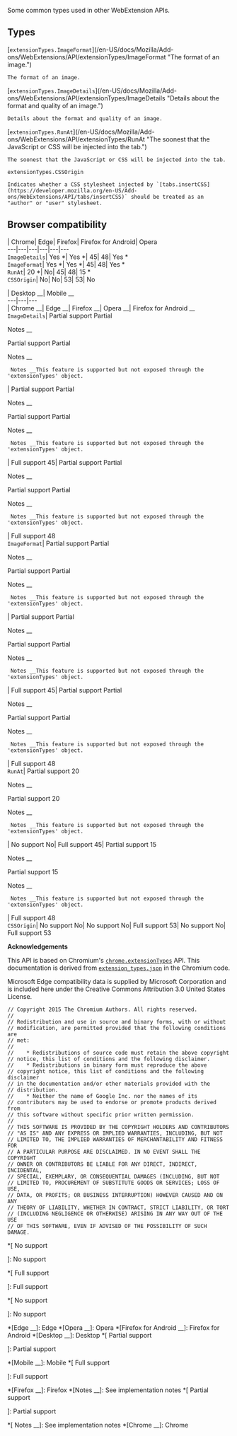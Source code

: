 Some common types used in other WebExtension APIs.

## Types

[`extensionTypes.ImageFormat`](/en-US/docs/Mozilla/Add-
ons/WebExtensions/API/extensionTypes/ImageFormat "The format of an image.")

    The format of an image.
[`extensionTypes.ImageDetails`](/en-US/docs/Mozilla/Add-
ons/WebExtensions/API/extensionTypes/ImageDetails "Details about the format
and quality of an image.")

    Details about the format and quality of an image.
[`extensionTypes.RunAt`](/en-US/docs/Mozilla/Add-
ons/WebExtensions/API/extensionTypes/RunAt "The soonest that the JavaScript or
CSS will be injected into the tab.")

    The soonest that the JavaScript or CSS will be injected into the tab.
`extensionTypes.CSSOrigin`

    Indicates whether a CSS stylesheet injected by `[tabs.insertCSS](https://developer.mozilla.org/en-US/Add-ons/WebExtensions/API/tabs/insertCSS)` should be treated as an "author" or "user" stylesheet.

## Browser compatibility

| Chrome| Edge| Firefox| Firefox for Android| Opera  
---|---|---|---|---|---  
`ImageDetails`|  Yes *|  Yes *| 45| 48|  Yes *  
`ImageFormat`|  Yes *|  Yes *| 45| 48|  Yes *  
`RunAt`| 20 *|  No| 45| 48| 15 *  
`CSSOrigin`|  No|  No| 53| 53|  No  
  
| Desktop __| Mobile __  
---|---|---  
| Chrome __| Edge __| Firefox __| Opera __| Firefox for Android __  
`ImageDetails`|  Partial support Partial

Notes __

Partial support Partial

Notes __

     Notes __This feature is supported but not exposed through the 'extensionTypes' object.
|  Partial support Partial

Notes __

Partial support Partial

Notes __

     Notes __This feature is supported but not exposed through the 'extensionTypes' object.
|  Full support 45|  Partial support Partial

Notes __

Partial support Partial

Notes __

     Notes __This feature is supported but not exposed through the 'extensionTypes' object.
|  Full support 48  
`ImageFormat`|  Partial support Partial

Notes __

Partial support Partial

Notes __

     Notes __This feature is supported but not exposed through the 'extensionTypes' object.
|  Partial support Partial

Notes __

Partial support Partial

Notes __

     Notes __This feature is supported but not exposed through the 'extensionTypes' object.
|  Full support 45|  Partial support Partial

Notes __

Partial support Partial

Notes __

     Notes __This feature is supported but not exposed through the 'extensionTypes' object.
|  Full support 48  
`RunAt`|  Partial support 20

Notes __

Partial support 20

Notes __

     Notes __This feature is supported but not exposed through the 'extensionTypes' object.
|  No support No|  Full support 45|  Partial support 15

Notes __

Partial support 15

Notes __

     Notes __This feature is supported but not exposed through the 'extensionTypes' object.
|  Full support 48  
`CSSOrigin`|  No support No|  No support No|  Full support 53|  No support No|
Full support 53  
  
**Acknowledgements**

This API is based on Chromium's
[`chrome.extensionTypes`](https://developer.chrome.com/extensions/extensionTypes)
API. This documentation is derived from
[`extension_types.json`](https://chromium.googlesource.com/chromium/src/+/master/extensions/common/api/extension_types.json)
in the Chromium code.

Microsoft Edge compatibility data is supplied by Microsoft Corporation and is
included here under the Creative Commons Attribution 3.0 United States
License.

    
    
    // Copyright 2015 The Chromium Authors. All rights reserved.
    //
    // Redistribution and use in source and binary forms, with or without
    // modification, are permitted provided that the following conditions are
    // met:
    //
    //    * Redistributions of source code must retain the above copyright
    // notice, this list of conditions and the following disclaimer.
    //    * Redistributions in binary form must reproduce the above
    // copyright notice, this list of conditions and the following disclaimer
    // in the documentation and/or other materials provided with the
    // distribution.
    //    * Neither the name of Google Inc. nor the names of its
    // contributors may be used to endorse or promote products derived from
    // this software without specific prior written permission.
    //
    // THIS SOFTWARE IS PROVIDED BY THE COPYRIGHT HOLDERS AND CONTRIBUTORS
    // "AS IS" AND ANY EXPRESS OR IMPLIED WARRANTIES, INCLUDING, BUT NOT
    // LIMITED TO, THE IMPLIED WARRANTIES OF MERCHANTABILITY AND FITNESS FOR
    // A PARTICULAR PURPOSE ARE DISCLAIMED. IN NO EVENT SHALL THE COPYRIGHT
    // OWNER OR CONTRIBUTORS BE LIABLE FOR ANY DIRECT, INDIRECT, INCIDENTAL,
    // SPECIAL, EXEMPLARY, OR CONSEQUENTIAL DAMAGES (INCLUDING, BUT NOT
    // LIMITED TO, PROCUREMENT OF SUBSTITUTE GOODS OR SERVICES; LOSS OF USE,
    // DATA, OR PROFITS; OR BUSINESS INTERRUPTION) HOWEVER CAUSED AND ON ANY
    // THEORY OF LIABILITY, WHETHER IN CONTRACT, STRICT LIABILITY, OR TORT
    // (INCLUDING NEGLIGENCE OR OTHERWISE) ARISING IN ANY WAY OUT OF THE USE
    // OF THIS SOFTWARE, EVEN IF ADVISED OF THE POSSIBILITY OF SUCH DAMAGE.
    
  *[
 No support

]: No support

  *[
Full support

]: Full support

  *[
No support

]: No support

  *[Edge __]: Edge
  *[Opera __]: Opera
  *[Firefox for Android __]: Firefox for Android
  *[Desktop __]: Desktop
  *[
Partial support

]: Partial support

  *[Mobile __]: Mobile
  *[
 Full support

]: Full support

  *[Firefox __]: Firefox
  *[Notes __]: See implementation notes
  *[
 Partial support

]: Partial support

  *[ Notes __]: See implementation notes
  *[Chrome __]: Chrome


